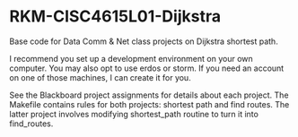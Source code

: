 # RKM-CISC4615L01-Dijkstra
Base code for Data Comm &amp; Net class projects on Dijkstra shortest path.

I recommend you set up a development environment on your own computer.  You may also
opt to use erdos or storm.  If you need an account on one of those machines, I can
create it for you.

See the Blackboard project assignments for details about each project.  The Makefile
contains rules for both projects: shortest path and find routes.  The latter project
involves modifying shortest_path routine to turn it into find_routes.
